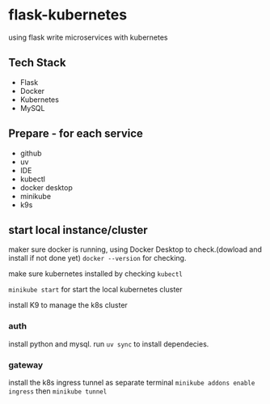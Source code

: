 # flask-kubernetes
using flask write microservices with kubernetes

## Tech Stack
* Flask
* Docker
* Kubernetes
* MySQL



## Prepare - for each service
* github
* uv
* IDE
* kubectl
* docker desktop
* minikube
* k9s


## start local instance/cluster
 
maker sure docker is running, using Docker Desktop to check.(dowload and install if not done yet) `docker --version` for checking.

make sure kubernetes installed by checking `kubectl` 

`minikube start` for start the local kubernetes cluster

install K9 to manage the k8s cluster

### auth
install python and mysql. run `uv sync` to install dependecies.

### gateway
install the k8s ingress tunnel as separate terminal `minikube addons enable ingress` then `minikube tunnel`